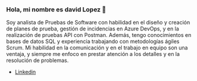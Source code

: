### Hola, mi nombre es david Lopez 👋
Soy analista de Pruebas de Software con habilidad en el diseño y creación de planes de prueba, gestión de incidencias en Azure DevOps, y en la realización de pruebas API con Postman. Además, tengo conocimientos en bases de datos SQL y experiencia trabajando con metodologías ágiles Scrum. Mi habilidad en la comunicación y en el trabajo en equipo son una ventaja, y siempre me enfoco en prestar atención a los detalles y en la resolución de problemas.

- [Linkedin](https://www.linkedin.com/in/hugo-david-lopez/)
<!--
**hdlopezdev/hdlopezdev** is a ✨ _special_ ✨ repository because its `README.md` (this file) appears on your GitHub profile.

Here are some ideas to get you started:

- 🔭 I’m currently working on ...
- 🌱 I’m currently learning ...
- 👯 I’m looking to collaborate on ...
- 🤔 I’m looking for help with ...
- 💬 Ask me about ...
- 📫 How to reach me: ...
- 😄 Pronouns: ...
- ⚡ Fun fact: ...
-->
